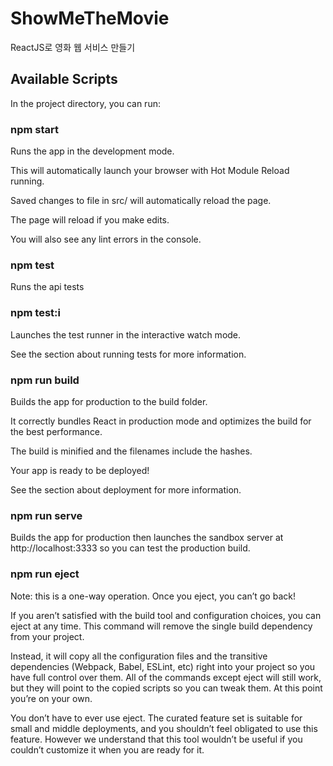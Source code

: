 # ShowMeTheMovie
ReactJS로 영화 웹 서비스 만들기

## Available Scripts
In the project directory, you can run:

### npm start
  
Runs the app in the development mode.

This will automatically launch your browser with Hot Module Reload running.

Saved changes to file in src/ will automatically reload the page.

The page will reload if you make edits.

You will also see any lint errors in the console.

### npm test
Runs the api tests

### npm test:i
Launches the test runner in the interactive watch mode.

See the section about running tests for more information.

### npm run build
Builds the app for production to the build folder.

It correctly bundles React in production mode and optimizes the build for the best performance.

The build is minified and the filenames include the hashes.

Your app is ready to be deployed!

See the section about deployment for more information.

### npm run serve
Builds the app for production then launches the sandbox server at http://localhost:3333 so you can test the production build.

### npm run eject
Note: this is a one-way operation. Once you eject, you can’t go back!

If you aren’t satisfied with the build tool and configuration choices, you can eject at any time. This command will remove the single build dependency from your project.

Instead, it will copy all the configuration files and the transitive dependencies (Webpack, Babel, ESLint, etc) right into your project so you have full control over them. All of the commands except eject will still work, but they will point to the copied scripts so you can tweak them. At this point you’re on your own.

You don’t have to ever use eject. The curated feature set is suitable for small and middle deployments, and you shouldn’t feel obligated to use this feature. However we understand that this tool wouldn’t be useful if you couldn’t customize it when you are ready for it.
